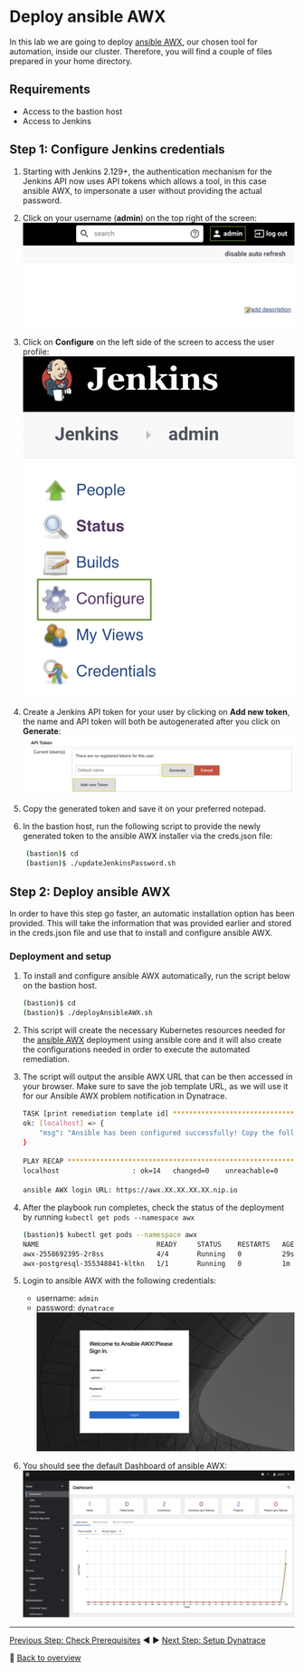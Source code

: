 # Deploy ansible AWX

In this lab we are going to deploy [ansible AWX], our chosen tool for automation, inside our cluster. Therefore, you will find a couple of files prepared in your home directory.

## Requirements

* Access to the bastion host
* Access to Jenkins

## Step 1: Configure Jenkins credentials

1. Starting with Jenkins 2.129+, the authentication mechanism for the Jenkins API now uses API tokens which allows a tool, in this case ansible AWX, to impersonate a user without providing the actual password.

1. Click on your username (**admin**) on the top right of the screen:
![jenkins user](../assets/jenkins_user.png)

1. Click on **Configure** on the left side of the screen to access the user profile:
![jenkins user configure](../assets/jenkins-user-configure.png)

1. Create a Jenkins API token for your user by clicking on **Add new token**, the name and API token will both be autogenerated after you click on **Generate**:
![jenkins api token](../assets/jenkins-api-token.png)

1. Copy the generated token and save it on your preferred notepad.

1. In the bastion host, run the following script to provide the newly generated token to the ansible AWX installer via the creds.json file:

```bash
    (bastion)$ cd
    (bastion)$ ./updateJenkinsPassword.sh
```

## Step 2: Deploy ansible AWX

In order to have this step go faster, an automatic installation option has been provided. This will take the information that was provided earlier and stored in the creds.json file and use that to install and configure ansible AWX.

### Deployment and setup

1. To install and configure ansible AWX automatically, run the script below on the bastion host.

    ```bash
    (bastion)$ cd
    (bastion)$ ./deployAnsibleAWX.sh
    ```

1. This script will create the necessary Kubernetes resources needed for the [ansible AWX] deployment using ansible core and it will also create the configurations needed in order to execute the automated remediation.

1. The script will output the ansible AWX URL that can be then accessed in your browser. Make sure to save the job template URL, as we will use it for our Ansible AWX problem notification in Dynatrace.

    ```bash
    TASK [print remediation template id] *******************************************************************************************************************************************************************************************************************************************
    ok: [localhost] => {
        "msg": "Ansible has been configured successfully! Copy the following URL to set it as an Ansible Job URL in the Dynatrace notification settings: https://awx.XX.XX.XX.XX.nip.io/#/templates/job_template/X"
    }

    PLAY RECAP *********************************************************************************************************************************************************************************************************************************************************************
    localhost                  : ok=14   changed=0    unreachable=0    failed=0    skipped=0    rescued=0    ignored=0   

    ansible AWX login URL: https://awx.XX.XX.XX.XX.nip.io
    ```

1. After the playbook run completes, check the status of the deployment by running `kubectl get pods --namespace awx`

    ```bash
    (bastion)$ kubectl get pods --namespace awx
    NAME                             READY     STATUS    RESTARTS   AGE
    awx-2558692395-2r8ss             4/4       Running   0          29s
    awx-postgresql-355348841-kltkn   1/1       Running   0          1m
    ```

1. Login to ansible AWX with the following credentials:

    * username: `admin`
    * password: `dynatrace`
![ansible-awx-login](../assets/ansible-awx-login.png)

1. You should see the default Dashboard of ansible AWX:
![ansible-awx-dashboard](../assets/ansible-awx-dashboard.png)

---

[Previous Step: Check Prerequisites](../00_Check_Prerequisites) :arrow_backward: :arrow_forward: [Next Step: Setup Dynatrace](../02_Setup_Dynatrace)

:arrow_up_small: [Back to overview](../)

[ansible AWX]: https://github.com/ansible/awx